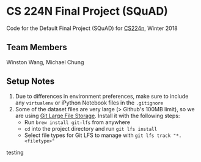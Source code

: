 # CS 224N Final Project (SQuAD)
Code for the Default Final Project (SQuAD) for [CS224n](http://web.stanford.edu/class/cs224n/), Winter 2018

## Team Members
Winston Wang, Michael Chung

## Setup Notes
1. Due to differences in environment preferences, make sure to include any `virtualenv` or iPython Notebook files in the `.gitignore`
2. Some of the dataset files are very large (> Github's 100MB limit), so we are using [Git Large File Storage](https://git-lfs.github.com/). Install it with the following steps:
	* Run `brew install git-lfs` from anywhere
	* `cd` into the project directory and run `git lfs install`
	* Select file types for Git LFS to manage with `git lfs track "*.<filetype>"`

testing

<!-- # cs224n-win18-squad
Code for the Default Final Project (SQuAD) for [CS224n](http://web.stanford.edu/class/cs224n/), Winter 2018

Note: this code is adapted in part from the [Neural Language Correction](https://github.com/stanfordmlgroup/nlc/) code by the Stanford Machine Learning Group. -->
